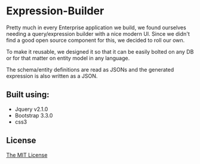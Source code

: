 Expression-Builder
==================


  Pretty much in every Enterprise application we build, we found ourselves needing a query/expression builder with a nice modern UI. Since we didn't find a good open source component for this, we decided to roll our own. 

  To make it reusable, we designed it so that it can be easily bolted on any DB or for that matter on entity model in any language.

  The schema/entity definitions are read as JSONs and the generated expression is also written as a JSON. 


## Built using:

 - Jquery v2.1.0
 - Bootstrap 3.3.0
 - css3

## License
[The MIT License](http://opensource.org/licenses/MIT)
